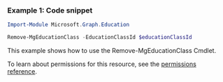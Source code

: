 ### Example 1: Code snippet

```powershellImport-Module Microsoft.Graph.Education

Remove-MgEducationClass -EducationClassId $educationClassId
```
This example shows how to use the Remove-MgEducationClass Cmdlet.
To learn about permissions for this resource, see the [permissions reference](/graph/permissions-reference).

